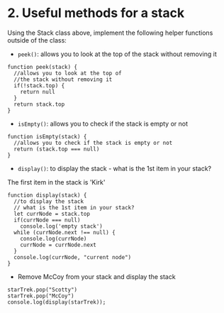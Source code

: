 # 2. Useful methods for a stack

Using the Stack class above, implement the following helper functions outside of the class: 
- `peek()`: allows you to look at the top of the stack without removing it 
```
function peek(stack) {
  //allows you to look at the top of
  //the stack without removing it
  if(!stack.top) {
    return null
  }
  return stack.top
}
```
- `isEmpty()`: allows you to check if the stack is empty or not 
```
function isEmpty(stack) {
  //allows you to check if the stack is empty or not
  return (stack.top === null)
}
```
- `display()`: to display the stack - what is the 1st item in your stack? 

The first item in the stack is 'Kirk'
```
function display(stack) {
  //to display the stack
  // what is the 1st item in your stack?
  let currNode = stack.top
  if(currNode === null) 
    console.log('empty stack')
  while (currNode.next !== null) {
    console.log(currNode)
    currNode = currNode.next
  }
  console.log(currNode, "current node")
}
```

  - Remove McCoy from your stack and display the stack
  ````
starTrek.pop("Scotty")
starTrek.pop("McCoy")
console.log(display(starTrek));
````
